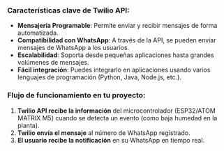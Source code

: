 
### **Características clave de Twilio API:**
- **Mensajería Programable**: Permite enviar y recibir mensajes de forma automatizada.
- **Compatibilidad con WhatsApp**: A través de la API, se pueden enviar mensajes de WhatsApp a los usuarios.
- **Escalabilidad**: Soporta desde pequeñas aplicaciones hasta grandes volúmenes de mensajes.
- **Fácil integración**: Puedes integrarlo en aplicaciones usando varios lenguajes de programación (Python, Java, Node.js, etc.).

### **Flujo de funcionamiento en tu proyecto:**
1. **Twilio API recibe la información** del microcontrolador (ESP32/ATOM MATRIX M5) cuando se detecta un evento (como baja humedad en la planta).
2. **Twilio envía el mensaje** al número de WhatsApp registrado.
3. **El usuario recibe la notificación** en su WhatsApp en tiempo real.

